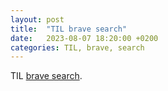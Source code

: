 ```yaml
---
layout: post
title:  "TIL brave search"
date:   2023-08-07 18:20:00 +0200
categories: TIL, brave, search
---
```

TIL [brave search](https://search.brave.com).
